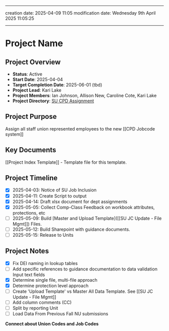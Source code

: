 
---
creation date: 2025-04-09 11:05
modification date: Wednesday 9th April 2025 11:05:25 

---

# Project Name
## Project Overview
- **Status**: Active
- **Start Date**: 2025-04-04
- **Target Completion Date**: 2025-06-01 (tbd)
- **Project Lead**: Kari Lake
- **Project Members**: Ian Johnson, Allison New, Caroline Cote, Kari Lake
- **Project Directory**:  [SU CPD Assignment](file:////C:/Users/ijohnson/OneDrive%20-%20University%20of%20Vermont/Documents/projects/su_cpd_assignment/) 
## Project Purpose
Assign all staff union represented employees to the new [[CPD Jobcode system]]
## Key Documents
[[Project Index Template]] - Template file for this template.

## Project Timeline
- [x] 2025-04-03: Notice of SU Job Inclusion
- [x] 2025-04-11: Create Script to output
- [x] 2025-04-14: Draft xlsx document for dept assignments
- [x] 2025-05-05: Collect Comp-Class Feedback on workbook attributes, protections, etc
- [ ] 2025-05-09: Build [Master and Upload Template]([[SU JC Update - File Mgmt]]) Files. 
- [ ] 2025-05-12: Build Sharepoint with guidance documents. 
- [ ] 2025-05-15: Release to Units

## Project Notes
- [x] Fix DEI naming in lookup tables
- [ ] Add specific references to guidance documentation to data validation Input text fields
- [x] Determine single file, multi-file approach
- [x] Determine protection level approach
- [ ] Create 'Upload Template' vs Master All Data Template. See [[SU JC Update - File Mgmt]]
- [ ] Add column comments (CC)
- [ ] Split by reporting Unit
- [ ] Load Data From Previous Fall NU submissions

**Connect about Union Codes and Job Codes**
